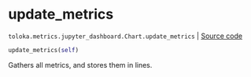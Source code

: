 # update_metrics
`toloka.metrics.jupyter_dashboard.Chart.update_metrics` | [Source code](https://github.com/Toloka/toloka-kit/blob/v0.1.26/src/metrics/jupyter_dashboard.py#L40)

```python
update_metrics(self)
```

Gathers all metrics, and stores them in lines.

